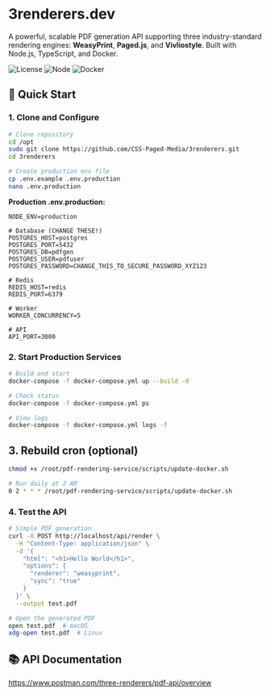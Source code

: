 # 3renderers.dev

A powerful, scalable PDF generation API supporting three industry-standard rendering engines: **WeasyPrint**, **Paged.js**, and **Vivliostyle**. Built with Node.js, TypeScript, and Docker.

![License](https://img.shields.io/badge/license-MIT-blue.svg)
![Node](https://img.shields.io/badge/node-20.x-green.svg)
![Docker](https://img.shields.io/badge/docker-required-blue.svg)

## 🚀 Quick Start

### 1. Clone and Configure
```bash
# Clone repository
cd /opt
sudo git clone https://github.com/CSS-Paged-Media/3renderers.git
cd 3renderers

# Create production env file
cp .env.example .env.production
nano .env.production
```

**Production .env.production:**
```env
NODE_ENV=production

# Database (CHANGE THESE!)
POSTGRES_HOST=postgres
POSTGRES_PORT=5432
POSTGRES_DB=pdfgen
POSTGRES_USER=pdfuser
POSTGRES_PASSWORD=CHANGE_THIS_TO_SECURE_PASSWORD_XYZ123

# Redis
REDIS_HOST=redis
REDIS_PORT=6379

# Worker
WORKER_CONCURRENCY=5

# API
API_PORT=3000
```

### 2. Start Production Services
```bash
# Build and start
docker-compose -f docker-compose.yml up --build -d

# Check status
docker-compose -f docker-compose.yml ps

# View logs
docker-compose -f docker-compose.yml logs -f
```

## 3. Rebuild cron (optional)
```bash
chmod +x /root/pdf-rendering-service/scripts/update-docker.sh

# Run daily at 2 AM
0 2 * * * /root/pdf-rendering-service/scripts/update-docker.sh
```

### 4. Test the API
```bash
# Simple PDF generation
curl -X POST http://localhost/api/render \
  -H "Content-Type: application/json" \
  -d '{
    "html": "<h1>Hello World</h1>",
    "options": {
      "renderer": "weasyprint",
      "sync": "true"
    }
  }' \
  --output test.pdf

# Open the generated PDF
open test.pdf  # macOS
xdg-open test.pdf  # Linux
```

## 📚 API Documentation

https://www.postman.com/three-renderers/pdf-api/overview

